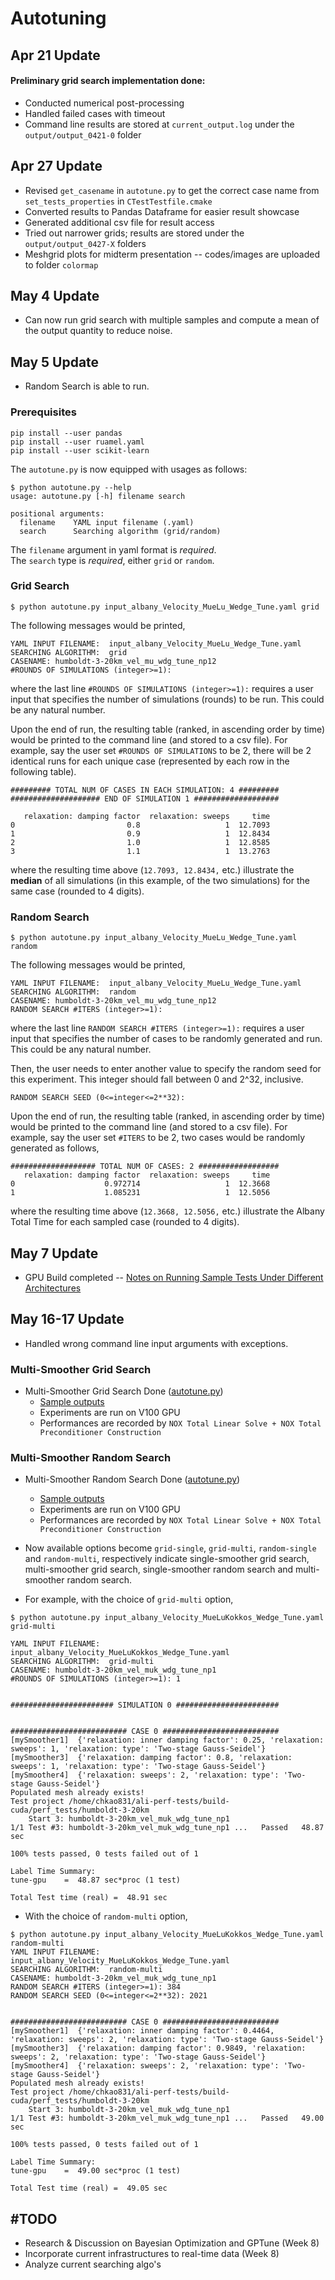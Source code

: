 # Autotuning

## Apr 21 Update
#### Preliminary grid search implementation done:
* Conducted numerical post-processing<br />
* Handled failed cases with timeout<br />
* Command line results are stored at `current_output.log` under the `output/output_0421-0` folder

## Apr 27 Update
* Revised `get_casename` in `autotune.py` to get the correct case name from `set_tests_properties` in `CTestTestfile.cmake`<br />
* Converted results to Pandas Dataframe for easier result showcase<br />
* Generated additional csv file for result access<br />
* Tried out narrower grids; results are stored under the `output/output_0427-X` folders<br />
* Meshgrid plots for midterm presentation -- codes/images are uploaded to folder `colormap`

## May 4 Update
* Can now run grid search with multiple samples and compute a mean of the output quantity to reduce noise.<br />

## May 5 Update
* Random Search is able to run. <br />

### Prerequisites
```
pip install --user pandas
pip install --user ruamel.yaml
pip install --user scikit-learn
```

The `autotune.py` is now equipped with usages as follows:
```
$ python autotune.py --help
usage: autotune.py [-h] filename search

positional arguments:
  filename    YAML input filename (.yaml)
  search      Searching algorithm (grid/random)
```
The `filename` argument in yaml format is *required*.<br />
The `search` type is *required*, either `grid` or `random`.<br />

### Grid Search
```
$ python autotune.py input_albany_Velocity_MueLu_Wedge_Tune.yaml grid
```
The following messages would be printed,
```
YAML INPUT FILENAME:  input_albany_Velocity_MueLu_Wedge_Tune.yaml
SEARCHING ALGORITHM:  grid
CASENAME: humboldt-3-20km_vel_mu_wdg_tune_np12
#ROUNDS OF SIMULATIONS (integer>=1):
```
where the last line `#ROUNDS OF SIMULATIONS (integer>=1):` requires a user input that specifies the number of simulations (rounds) to be run. This could be any natural number.<br />

Upon the end of run, the resulting table (ranked, in ascending order by time) would be printed to the command line (and stored to a csv file). For example, say the user set `#ROUNDS OF SIMULATIONS` to be 2, there will be 2 identical runs for each unique case (represented by each row in the following table). 
```
######### TOTAL NUM OF CASES IN EACH SIMULATION: 4 #########
#################### END OF SIMULATION 1 ###################

   relaxation: damping factor  relaxation: sweeps     time
0                         0.8                   1  12.7093
1                         0.9                   1  12.8434
2                         1.0                   1  12.8585
3                         1.1                   1  13.2763

```
where the resulting time above (`12.7093, 12.8434,` etc.) illustrate the **median** of all simulations (in this example, of the two simulations) for the same case (rounded to 4 digits). 

### Random Search
```
$ python autotune.py input_albany_Velocity_MueLu_Wedge_Tune.yaml random
```
The following messages would be printed,
```
YAML INPUT FILENAME:  input_albany_Velocity_MueLu_Wedge_Tune.yaml
SEARCHING ALGORITHM:  random
CASENAME: humboldt-3-20km_vel_mu_wdg_tune_np12
RANDOM SEARCH #ITERS (integer>=1):
```
where the last line `RANDOM SEARCH #ITERS (integer>=1):` requires a user input that specifies the number of cases to be randomly generated and run. This could be any natural number.<br />

Then, the user needs to enter another value to specify the random seed for this experiment. This integer should fall between 0 and 2^32, inclusive. 
```
RANDOM SEARCH SEED (0<=integer<=2**32):
```

Upon the end of run, the resulting table  (ranked, in ascending order by time) would be printed to the command line (and stored to a csv file). For example, say the user set `#ITERS` to be 2, two cases would be randomly generated as follows, 
```
################### TOTAL NUM OF CASES: 2 ##################
   relaxation: damping factor  relaxation: sweeps     time
0                    0.972714                   1  12.3668
1                    1.085231                   1  12.5056
```
where the resulting time above (`12.3668, 12.5056,` etc.) illustrate the Albany Total Time for each sampled case (rounded to 4 digits). 

## May 7 Update
* GPU Build completed -- [Notes on Running Sample Tests Under Different Architectures](https://github.com/chkao831/Autotuning/blob/main/output/output_0507-notes/testing_architectures.md)<br />

## May 16-17 Update
* Handled wrong command line input arguments with exceptions.<br />
### Multi-Smoother Grid Search
* Multi-Smoother Grid Search Done ([autotune.py](https://github.com/chkao831/Autotuning/blob/main/autotune.py))<br />
  * [Sample outputs](https://github.com/chkao831/Autotuning/tree/main/output/output_0516-0)<br />
  * Experiments are run on V100 GPU<br />
  * Performances are recorded by `NOX Total Linear Solve + NOX Total Preconditioner Construction`<br />
### Multi-Smoother Random Search
* Multi-Smoother Random Search Done ([autotune.py](https://github.com/chkao831/Autotuning/blob/main/autotune.py))<br />
  * [Sample outputs](https://github.com/chkao831/Autotuning/tree/main/output/output_0517-0)<br />
  * Experiments are run on V100 GPU<br />
  * Performances are recorded by `NOX Total Linear Solve + NOX Total Preconditioner Construction`<br />
 
* Now available options become `grid-single`, `grid-multi`, `random-single` and `random-multi`, respectively indicate single-smoother grid search, multi-smoother grid search, single-smoother random search and multi-smoother random search. <br />

* For example, with the choice of `grid-multi` option, 
```
$ python autotune.py input_albany_Velocity_MueLuKokkos_Wedge_Tune.yaml grid-multi

YAML INPUT FILENAME:  input_albany_Velocity_MueLuKokkos_Wedge_Tune.yaml
SEARCHING ALGORITHM:  grid-multi
CASENAME: humboldt-3-20km_vel_muk_wdg_tune_np1
#ROUNDS OF SIMULATIONS (integer>=1): 1


####################### SIMULATION 0 #######################


########################## CASE 0 ##########################
[mySmoother1]  {'relaxation: inner damping factor': 0.25, 'relaxation: sweeps': 1, 'relaxation: type': 'Two-stage Gauss-Seidel'}
[mySmoother3]  {'relaxation: damping factor': 0.8, 'relaxation: sweeps': 1, 'relaxation: type': 'Two-stage Gauss-Seidel'}
[mySmoother4]  {'relaxation: sweeps': 2, 'relaxation: type': 'Two-stage Gauss-Seidel'}
Populated mesh already exists!
Test project /home/chkao831/ali-perf-tests/build-cuda/perf_tests/humboldt-3-20km
    Start 3: humboldt-3-20km_vel_muk_wdg_tune_np1
1/1 Test #3: humboldt-3-20km_vel_muk_wdg_tune_np1 ...   Passed   48.87 sec

100% tests passed, 0 tests failed out of 1

Label Time Summary:
tune-gpu    =  48.87 sec*proc (1 test)

Total Test time (real) =  48.91 sec
```
* With the choice of `random-multi` option, 
```
$ python autotune.py input_albany_Velocity_MueLuKokkos_Wedge_Tune.yaml random-multi
YAML INPUT FILENAME:  input_albany_Velocity_MueLuKokkos_Wedge_Tune.yaml
SEARCHING ALGORITHM:  random-multi
CASENAME: humboldt-3-20km_vel_muk_wdg_tune_np1
RANDOM SEARCH #ITERS (integer>=1): 384
RANDOM SEARCH SEED (0<=integer<=2**32): 2021


########################## CASE 0 ##########################
[mySmoother1]  {'relaxation: inner damping factor': 0.4464, 'relaxation: sweeps': 2, 'relaxation: type': 'Two-stage Gauss-Seidel'}
[mySmoother3]  {'relaxation: damping factor': 0.9849, 'relaxation: sweeps': 2, 'relaxation: type': 'Two-stage Gauss-Seidel'}
[mySmoother4]  {'relaxation: sweeps': 2, 'relaxation: type': 'Two-stage Gauss-Seidel'}
Populated mesh already exists!
Test project /home/chkao831/ali-perf-tests/build-cuda/perf_tests/humboldt-3-20km
    Start 3: humboldt-3-20km_vel_muk_wdg_tune_np1
1/1 Test #3: humboldt-3-20km_vel_muk_wdg_tune_np1 ...   Passed   49.00 sec

100% tests passed, 0 tests failed out of 1

Label Time Summary:
tune-gpu    =  49.00 sec*proc (1 test)

Total Test time (real) =  49.05 sec

```

## \#TODO
* Research & Discussion on Bayesian Optimization and GPTune (Week 8) <br />
* Incorporate current infrastructures to real-time data (Week 8) <br />
* Analyze current searching algo's<br />


